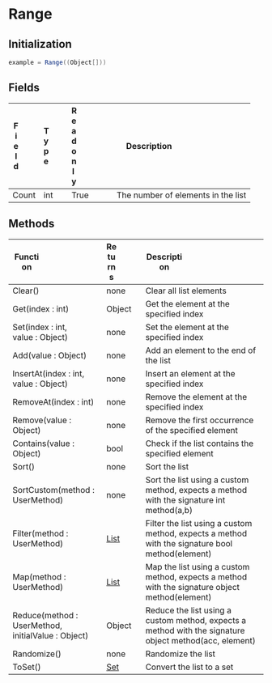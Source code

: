 # Range
## Initialization
```csharp
example = Range((Object[]))
```
## Fields
|<div style="width:30%">Field</div>|<div style="width:10%">Type</div>|<div style="width:10%">Readonly</div>|<div style="width:50%">Description</div>|
|---|---|---|---|
|Count|int|True|The number of elements in the list|
## Methods
|<div style="width:33%">Function</div>|<div style="width:33%">Returns</div>|<div style="width:33%">Description</div>|
|---|---|---|
|Clear()|none|Clear all list elements|
|Get(index : int)|Object|Get the element at the specified index|
|Set(index : int,<br/>value : Object)|none|Set the element at the specified index|
|Add(value : Object)|none|Add an element to the end of the list|
|InsertAt(index : int,<br/>value : Object)|none|Insert an element at the specified index|
|RemoveAt(index : int)|none|Remove the element at the specified index|
|Remove(value : Object)|none|Remove the first occurrence of the specified element|
|Contains(value : Object)|bool|Check if the list contains the specified element|
|Sort()|none|Sort the list|
|SortCustom(method : UserMethod)|none|Sort the list using a custom method, expects a method with the signature int method(a,b)|
|Filter(method : UserMethod)|[List](../objects/List.md)|Filter the list using a custom method, expects a method with the signature bool method(element)|
|Map(method : UserMethod)|[List](../objects/List.md)|Map the list using a custom method, expects a method with the signature object method(element)|
|Reduce(method : UserMethod,<br/>initialValue : Object)|Object|Reduce the list using a custom method, expects a method with the signature object method(acc, element)|
|Randomize()|none|Randomize the list|
|ToSet()|[Set](../objects/Set.md)|Convert the list to a set|
